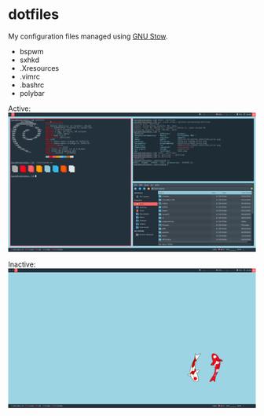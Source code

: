dotfiles
=========

My configuration files managed using [GNU Stow](http://gnu.org "GNU Stow"). 
- bspwm
- sxhkd
- .Xresources
- .vimrc
- .bashrc
- polybar

Active: ![active](./scrots/active.png "Active")

Inactive: ![inactive](./scrots/inactive.png "Inactive")
